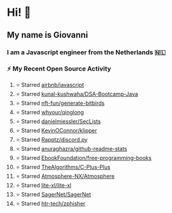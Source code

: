 # Hi! 👋
## My name is Giovanni
### I am a Javascript engineer from the Netherlands 🇳🇱

### :zap: My Recent Open Source Activity
<!--RECENT_ACTIVITY:start-->
1. ⭐ Starred [airbnb/javascript](https://github.com/airbnb/javascript)
2. ⭐ Starred [kunal-kushwaha/DSA-Bootcamp-Java](https://github.com/kunal-kushwaha/DSA-Bootcamp-Java)
3. ⭐ Starred [nft-fun/generate-bitbirds](https://github.com/nft-fun/generate-bitbirds)
4. ⭐ Starred [whyour/qinglong](https://github.com/whyour/qinglong)
5. ⭐ Starred [danielmiessler/SecLists](https://github.com/danielmiessler/SecLists)
6. ⭐ Starred [KevinOConnor/klipper](https://github.com/KevinOConnor/klipper)
7. ⭐ Starred [Rapptz/discord.py](https://github.com/Rapptz/discord.py)
8. ⭐ Starred [anuraghazra/github-readme-stats](https://github.com/anuraghazra/github-readme-stats)
9. ⭐ Starred [EbookFoundation/free-programming-books](https://github.com/EbookFoundation/free-programming-books)
10. ⭐ Starred [TheAlgorithms/C-Plus-Plus](https://github.com/TheAlgorithms/C-Plus-Plus)
11. ⭐ Starred [Atmosphere-NX/Atmosphere](https://github.com/Atmosphere-NX/Atmosphere)
12. ⭐ Starred [lite-xl/lite-xl](https://github.com/lite-xl/lite-xl)
13. ⭐ Starred [SagerNet/SagerNet](https://github.com/SagerNet/SagerNet)
14. ⭐ Starred [htr-tech/zphisher](https://github.com/htr-tech/zphisher)
<!--RECENT_ACTIVITY:end-->
